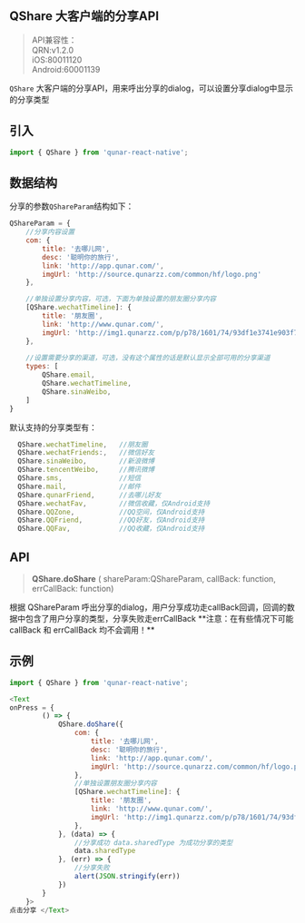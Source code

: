 ## QShare  大客户端的分享API 

> API兼容性：   
> QRN:v1.2.0   
> iOS:80011120   
> Android:60001139   

`QShare` 大客户端的分享API，用来呼出分享的dialog，可以设置分享dialog中显示的分享类型

## 引入
```js
import { QShare } from 'qunar-react-native';
```

## 数据结构
分享的参数`QShareParam`结构如下：
```js
QShareParam = {
    //分享内容设置
    com: {
        title: '去哪儿网',
        desc: '聪明你的旅行',
        link: 'http://app.qunar.com/',
        imgUrl: 'http://source.qunarzz.com/common/hf/logo.png'
    },

    //单独设置分享内容，可选，下面为单独设置的朋友圈分享内容
    [QShare.wechatTimeline]: {
        title: '朋友圈',
        link: 'http://www.qunar.com/',
        imgUrl: 'http://img1.qunarzz.com/p/p78/1601/74/93df1e3741e903f7.jpg'
    },
    
    //设置需要分享的渠道，可选，没有这个属性的话是默认显示全部可用的分享渠道
    types: [
        QShare.email,
        QShare.wechatTimeline,
        QShare.sinaWeibo,
    ]
}

```
默认支持的分享类型有：
```js
  QShare.wechatTimeline,   //朋友圈
  QShare.wechatFriends:,   //微信好友
  QShare.sinaWeibo,        //新浪微博
  QShare.tencentWeibo,     //腾讯微博
  QShare.sms,              //短信
  QShare.mail,             //邮件
  QShare.qunarFriend,      //去哪儿好友
  QShare.wechatFav,        //微信收藏，仅Android支持
  QShare.QQZone,           //QQ空间，仅Android支持
  QShare.QQFriend,         //QQ好友，仅Android支持
  QShare.QQFav,            //QQ收藏，仅Android支持
```
## API

<blockquote class="api">
<strong>QShare.doShare</strong>
<span>( shareParam:QShareParam, callBack: function, errCallBack: function)</span>
</blockquote>
根据 QShareParam 呼出分享的dialog，用户分享成功走callBack回调，回调的数据中包含了用户分享的类型，分享失败走errCallBack
**注意：在有些情况下可能 callBack 和 errCallBack 均不会调用！**

## 示例
```js
import { QShare } from 'qunar-react-native';

<Text
onPress = {
        () => {
            QShare.doShare({
                com: {
                    title: '去哪儿网',
                    desc: '聪明你的旅行',
                    link: 'http://app.qunar.com/',
                    imgUrl: 'http://source.qunarzz.com/common/hf/logo.png'
                },
                //单独设置朋友圈分享内容
                [QShare.wechatTimeline]: {
                    title: '朋友圈',
                    link: 'http://www.qunar.com/',
                    imgUrl: 'http://img1.qunarzz.com/p/p78/1601/74/93df1e3741e903f7.jpg'
                },
            }, (data) => {
            	//分享成功 data.sharedType 为成功分享的类型
                data.sharedType 
            }, (err) => {
            	//分享失败
                alert(JSON.stringify(err))
            })
        }
    }>
点击分享 </Text>

```
